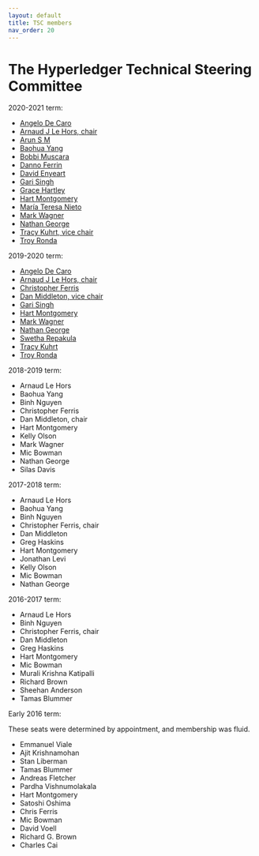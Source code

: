```yaml
---
layout: default
title: TSC members
nav_order: 20
---
```

[//]: # (SPDX-License-Identifier: CC-BY-4.0)

# The Hyperledger Technical Steering Committee

2020-2021 term:

* [Angelo De Caro](https://github.com/adecaro)
* [Arnaud J Le Hors, chair](https://github.com/lehors)
* [Arun S M](https://github.com/arsulegai)
* [Baohua Yang](https://github.com/yeasy)
* [Bobbi Muscara](https://github.com/bobbijn)
* [Danno Ferrin](https://github.com/shemnon)
* [David Enyeart](https://github.com/denyeart)
* [Gari Singh](https://github.com/mastersingh24)
* [Grace Hartley](https://github.com/gmhartley53)
* [Hart Montgomery](https://github.com/hartm)
* [María Teresa Nieto](https://github.com/mtnieto)
* [Mark Wagner](https://github.com/n1zyz)
* [Nathan George](https://github.com/nage)
* [Tracy Kuhrt, vice chair](https://github.com/tkuhrt)
* [Troy Ronda](https://github.com/troyronda)

2019-2020 term:

* [Angelo De Caro](https://github.com/adecaro)
* [Arnaud J Le Hors, chair](https://github.com/lehors)
* [Christopher Ferris](https://github.com/christo4ferris)
* [Dan Middleton, vice chair](https://github.com/dcmiddle)
* [Gari Singh](https://github.com/mastersingh24)
* [Hart Montgomery](https://github.com/hartm)
* [Mark Wagner](https://github.com/n1zyz)
* [Nathan George](https://github.com/nage)
* [Swetha Repakula](https://github.com/swetharepakula)
* [Tracy Kuhrt](https://github.com/tkuhrt)
* [Troy Ronda](https://github.com/troyronda)

2018-2019 term:

* Arnaud Le Hors
* Baohua Yang
* Binh Nguyen
* Christopher Ferris
* Dan Middleton, chair
* Hart Montgomery
* Kelly Olson
* Mark Wagner
* Mic Bowman
* Nathan George
* Silas Davis 

2017-2018 term:

* Arnaud Le Hors
* Baohua Yang
* Binh Nguyen
* Christopher Ferris, chair
* Dan Middleton
* Greg Haskins
* Hart Montgomery
* Jonathan Levi
* Kelly Olson
* Mic Bowman
* Nathan George

2016-2017 term:

* Arnaud Le Hors
* Binh Nguyen
* Christopher Ferris, chair
* Dan Middleton
* Greg Haskins
* Hart Montgomery
* Mic Bowman
* Murali Krishna Katipalli
* Richard Brown
* Sheehan Anderson
* Tamas Blummer

Early 2016 term:

These seats were determined by appointment, and membership was fluid.

* Emmanuel Viale
* Ajit Krishnamohan
* Stan Liberman
* Tamas Blummer
* Andreas Fletcher
* Pardha Vishnumolakala
* Hart Montgomery
* Satoshi Oshima
* Chris Ferris
* Mic Bowman
* David Voell
* Richard G. Brown
* Charles Cai

